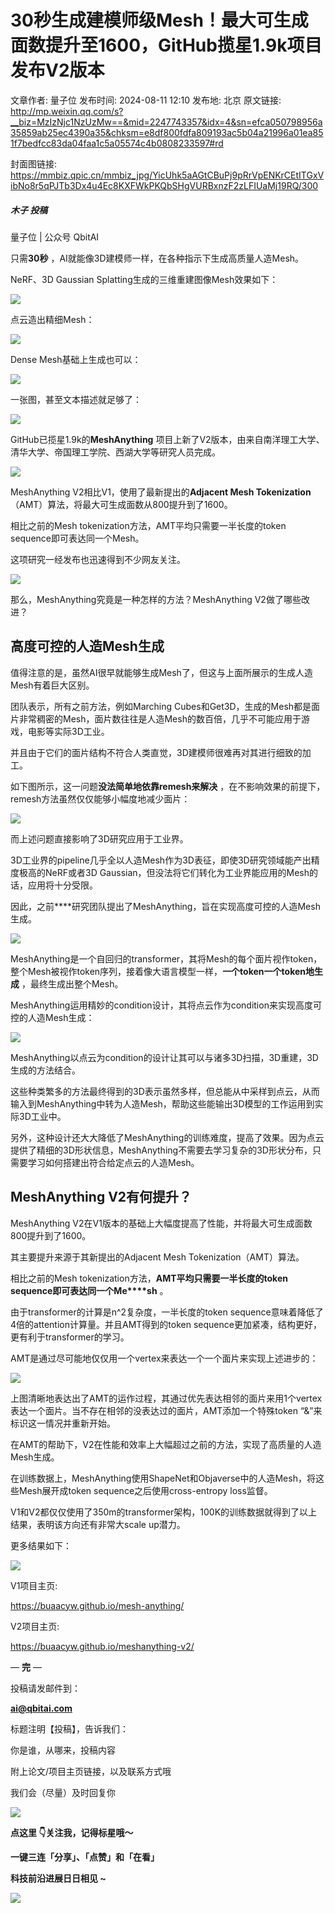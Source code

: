 # 30秒生成建模师级Mesh！最大可生成面数提升至1600，GitHub揽星1.9k项目发布V2版本

文章作者: 量子位
发布时间: 2024-08-11 12:10
发布地: 北京
原文链接: http://mp.weixin.qq.com/s?__biz=MzIzNjc1NzUzMw==&mid=2247743357&idx=4&sn=efca050798956a35859ab25ec4390a35&chksm=e8df800fdfa809193ac5b04a21996a01ea851f7bedfcc83da04faa1c5a05574c4b0808233597#rd

封面图链接: https://mmbiz.qpic.cn/mmbiz_jpg/YicUhk5aAGtCBuPj9pRrVpENKrCEtITGxVibNo8r5qPJTb3Dx4u4Ec8KXFWkPKQbSHgVURBxnzF2zLFIUaMj19RQ/300

##### 木子 投稿  
量子位 | 公众号 QbitAI

只需**30秒** ，AI就能像3D建模师一样，在各种指示下生成高质量人造Mesh。

NeRF、3D Gaussian Splatting生成的三维重建图像Mesh效果如下：

![](https://mmbiz.qpic.cn/mmbiz_gif/YicUhk5aAGtCBuPj9pRrVpENKrCEtITGxUKner3AOyk3BE4MvhPN57xz2wHIZdQiaC31SuydQP2ulRkNic51empoA/640?wx_fmt=gif&from=appmsg)

点云造出精细Mesh：

![](https://mmbiz.qpic.cn/mmbiz_gif/YicUhk5aAGtCBuPj9pRrVpENKrCEtITGxgia9UsW4DRbgWLbIDSPoKGxIRWI6ZdcRQQVEUJicicBu32icLnQpcNBUgQ/640?wx_fmt=gif&from=appmsg)

Dense Mesh基础上生成也可以：

![](https://mmbiz.qpic.cn/mmbiz_gif/YicUhk5aAGtCBuPj9pRrVpENKrCEtITGxgib12eT20HO0cVIYoGLy72cT1Sf4HnMrLdLlUxDuDIu35ibibYYqJkvKg/640?wx_fmt=gif&from=appmsg)

一张图，甚至文本描述就足够了：

![](https://mmbiz.qpic.cn/mmbiz_gif/YicUhk5aAGtCBuPj9pRrVpENKrCEtITGxsXvuibvCiaeXiap6zWoxgA1B4riatEoO83DkI8VovpvqJRBmmTFlA0dtzg/640?wx_fmt=gif&from=appmsg)

GitHub已揽星1.9k的**MeshAnything** 项目上新了V2版本，由来自南洋理工大学、清华大学、帝国理工学院、西湖大学等研究人员完成。

![](https://mmbiz.qpic.cn/mmbiz_png/YicUhk5aAGtCBuPj9pRrVpENKrCEtITGxEWmEz7Fk04Fze42qZ1TKjvTsXz92uB2ysdAJmfWEGtg4jibd5SunXVA/640?wx_fmt=png&from=appmsg)

MeshAnything V2相比V1，使用了最新提出的**Adjacent Mesh Tokenization**
（AMT）算法，将最大可生成面数从800提升到了1600。

相比之前的Mesh tokenization方法，AMT平均只需要一半长度的token sequence即可表达同一个Mesh。

这项研究一经发布也迅速得到不少网友关注。

![](https://mmbiz.qpic.cn/mmbiz_png/YicUhk5aAGtCBuPj9pRrVpENKrCEtITGxtWRoR2zUU9HAoic8ncaic5nXzKiaytougqK1DYh7b0acFnibePeHA6koxw/640?wx_fmt=png&from=appmsg)

那么，MeshAnything究竟是一种怎样的方法？MeshAnything V2做了哪些改进？

## 高度可控的人造Mesh生成

值得注意的是，虽然AI很早就能够生成Mesh了，但这与上面所展示的生成人造Mesh有着巨大区别。

团队表示，所有之前方法，例如Marching
Cubes和Get3D，生成的Mesh都是面片非常稠密的Mesh，面片数往往是人造Mesh的数百倍，几乎不可能应用于游戏，电影等实际3D工业。

并且由于它们的面片结构不符合人类直觉，3D建模师很难再对其进行细致的加工。

如下图所示，这一问题**没法简单地依靠remesh来解决** ，在不影响效果的前提下，remesh方法虽然仅仅能够小幅度地减少面片：

![](https://mmbiz.qpic.cn/mmbiz_png/YicUhk5aAGtCBuPj9pRrVpENKrCEtITGxkITYJg1pUkTQJCRWw23RIvJIGibXg92Y0w58JDdXZw66xmB0dZz9c3Q/640?wx_fmt=png&from=appmsg)

而上述问题直接影响了3D研究应用于工业界。

3D工业界的pipeline几乎全以人造Mesh作为3D表征，即使3D研究领域能产出精度极高的NeRF或者3D
Gaussian，但没法将它们转化为工业界能应用的Mesh的话，应用将十分受限。

因此，之前****研究团队提出了MeshAnything，旨在实现高度可控的人造Mesh生成。

![](https://mmbiz.qpic.cn/mmbiz_png/YicUhk5aAGtCBuPj9pRrVpENKrCEtITGxlFsoMOeozuuIfUB6iaBo6yDibNSmjI7KQScJnoUUUTPA1wIUDDSMG0Vw/640?wx_fmt=png&from=appmsg)

MeshAnything是一个自回归的transformer，其将Mesh的每个面片视作token，整个Mesh被视作token序列，接着像大语言模型一样，**一个token一个token地生成**
，最终生成出整个Mesh。

MeshAnything运用精妙的condition设计，其将点云作为condition来实现高度可控的人造Mesh生成：

![](https://mmbiz.qpic.cn/mmbiz_png/YicUhk5aAGtCBuPj9pRrVpENKrCEtITGxnaWSJwS176hMSzMbMuck9JM1hl3HFVvCl2c2xtl9qEq1YYmwOg1fdA/640?wx_fmt=png&from=appmsg)

MeshAnything以点云为condition的设计让其可以与诸多3D扫描，3D重建，3D生成的方法结合。

这些种类繁多的方法最终得到的3D表示虽然多样，但总能从中采样到点云，从而输入到MeshAnything中转为人造Mesh，帮助这些能输出3D模型的工作运用到实际3D工业中。

另外，这种设计还大大降低了MeshAnything的训练难度，提高了效果。因为点云提供了精细的3D形状信息，MeshAnything不需要去学习复杂的3D形状分布，只需要学习如何搭建出符合给定点云的人造Mesh。

## MeshAnything V2有何提升？

MeshAnything V2在V1版本的基础上大幅度提高了性能，并将最大可生成面数800提升到了1600。

其主要提升来源于其新提出的Adjacent Mesh Tokenization（AMT）算法。

相比之前的Mesh tokenization方法，**AMT平均只需要一半长度的token sequence即可表达同一个Me****sh** 。

由于transformer的计算是n^2复杂度，一半长度的token sequence意味着降低了4倍的attention计算量。并且AMT得到的token
sequence更加紧凑，结构更好，更有利于transformer的学习。

AMT是通过尽可能地仅仅用一个vertex来表达一个一个面片来实现上述进步的：

![](https://mmbiz.qpic.cn/mmbiz_png/YicUhk5aAGtCBuPj9pRrVpENKrCEtITGxPNPIia7yKHvqRquUHmhhcsdqYz0QEA9HjanicibGiaM099cgHMAMYVqZCw/640?wx_fmt=png&from=appmsg)

上图清晰地表达出了AMT的运作过程，其通过优先表达相邻的面片来用1个vertex表达一个面片。当不存在相邻的没表达过的面片，AMT添加一个特殊token
“&”来标识这一情况并重新开始。

在AMT的帮助下，V2在性能和效率上大幅超过之前的方法，实现了高质量的人造Mesh生成。

在训练数据上，MeshAnything使用ShapeNet和Objaverse中的人造Mesh，将这些Mesh展开成token
sequence之后使用cross-entropy loss监督。

V1和V2都仅仅使用了350m的transformer架构，100K的训练数据就得到了以上结果，表明该方向还有非常大scale up潜力。

更多结果如下：

![](https://mmbiz.qpic.cn/mmbiz_png/YicUhk5aAGtCBuPj9pRrVpENKrCEtITGxLXwfx1vREzeHatPMA7BWxBHGn8icDCD4xfFfJHaibGtQduibRicXaFQ2cw/640?wx_fmt=png&from=appmsg)

V1项目主页:

https://buaacyw.github.io/mesh-anything/

V2项目主页:

https://buaacyw.github.io/meshanything-v2/

— **完** —

  

投稿请发邮件到：

**ai@qbitai.com**

标题注明【投稿】，告诉我们：

你是谁，从哪来，投稿内容‍

附上论文/项目主页链接，以及联系方式哦

我们会（尽量）及时回复你

![](https://mmbiz.qpic.cn/mmbiz_gif/YicUhk5aAGtC5nGy7YMGhQ0ZJeyibWyL0KVCtiaLEPMyd4Bszuo0bFIOxZOvdmqdxnOosYXyu5aI7MXpyUrUWfz6g/640?wx_fmt=gif&tp=webp&wxfrom=5&wx_lazy=1)

  

**点这里 👇关注我，记得标星哦～**

**一键三连「分享」、「点赞」和「在看」**

**科技前沿进展日日相见 ~**

![](https://mmbiz.qpic.cn/mmbiz_svg/g9RQicMD01M0tYoRQT2cMQRmPS5ZDyrrfzeksiay90KaDzlGBH61icqHxmgFKfvfXtVuwTHV740CDLAaXU1LIfZyoJEpYKcRIiaE/640?wx_fmt=svg&tp=webp&wxfrom=5&wx_lazy=1&wx_co=1)

